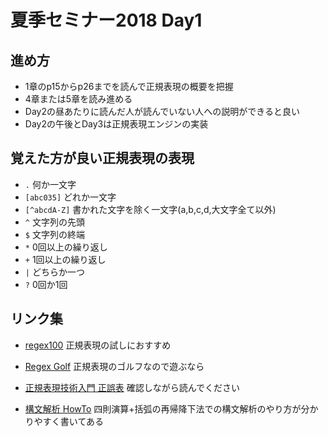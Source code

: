 # 夏季セミナー2018 Day1

## 進め方

- 1章のp15からp26までを読んで正規表現の概要を把握
- 4章または5章を読み進める
- Day2の昼あたりに読んだ人が読んでいない人への説明ができると良い
- Day2の午後とDay3は正規表現エンジンの実装


## 覚えた方が良い正規表現の表現
- `.` 何か一文字
- `[abc035]` どれか一文字
- `[^abcdA-Z]` 書かれた文字を除く一文字(a,b,c,d,大文字全て以外)
- `^` 文字列の先頭
- `$` 文字列の終端
- `*` 0回以上の繰り返し 
- `+` 1回以上の繰り返し
- `|` どちらか一つ
- `?` 0回か1回

## リンク集
- [regex100](https://regex101.com)
正規表現の試しにおすすめ

- [Regex Golf](https://alf.nu/RegexGolf)
正規表現のゴルフなので遊ぶなら

- [正規表現技術入門 正誤表](http://gihyo.jp/book/2015/978-4-7741-7270-5/support)
確認しながら読んでください

- [構文解析 HowTo](https://gist.github.com/draftcode/1357281)
四則演算+括弧の再帰降下法での構文解析のやり方が分かりやすく書いてある
